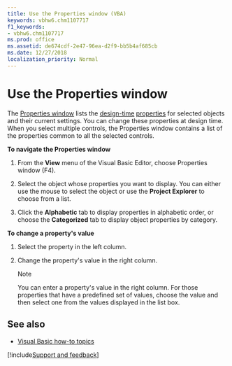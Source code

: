 ```yaml
---
title: Use the Properties window (VBA)
keywords: vbhw6.chm1107717
f1_keywords:
- vbhw6.chm1107717
ms.prod: office
ms.assetid: de674cdf-2e47-96ea-d2f9-bb5b4af685cb
ms.date: 12/27/2018
localization_priority: Normal
---
```



# Use the Properties window

The [Properties window](properties-window.md) lists the [design-time](../../Glossary/vbe-glossary.md#design-time) [properties](../../Glossary/vbe-glossary.md#property) for selected objects and their current settings. You can change these properties at design time. When you select multiple controls, the Properties window contains a list of the properties common to all the selected controls.

**To navigate the Properties window**

1. From the **View** menu of the Visual Basic Editor, choose Properties window (F4).
    
2. Select the object whose properties you want to display. You can either use the mouse to select the object or use the **Project Explorer** to choose from a list.
    
3. Click the **Alphabetic** tab to display properties in alphabetic order, or choose the **Categorized** tab to display object properties by category.
    
**To change a property's value**

1. Select the property in the left column.
    
2. Change the property's value in the right column.
    
   > [!NOTE] 
   > You can enter a property's value in the right column. For those properties that have a predefined set of values, choose the value and then select one from the values displayed in the list box.

## See also

- [Visual Basic how-to topics](visual-basic-how-to-topics.md)

[!include[Support and feedback](~/includes/feedback-boilerplate.md)]